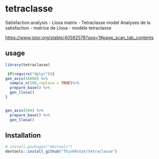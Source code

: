 # tetraclasse
Satisfaction analysis - Llosa matrix - Tetraclasse model
Analyses de la satisfaction - matrice de Llosa - modèle tetraclasse

<https://www.jstor.org/stable/40592578?seq=1#page_scan_tab_contents>


## usage
```R
library(tetraclasse)

 if(require("dplyr")){
gen_avis(50000) %>%
  sample_n(500,replace = TRUE)%>%
  prepare_base() %>%
  gen_llosa()
}


gen_avis(500) %>%
  prepare_base() %>%
  gen_llosa()

```




## Installation



```R
# install.packages("devtools")
devtools::install_github("ThinkRstat/tetraclasse")
```


